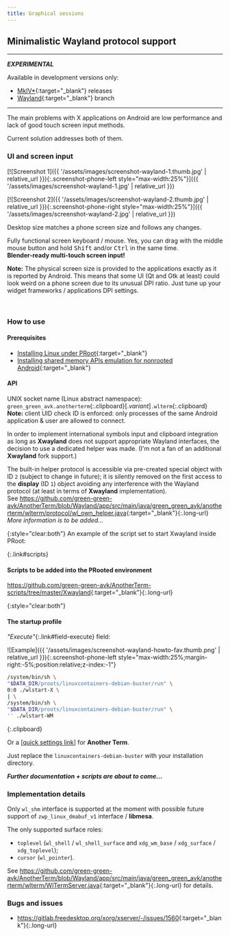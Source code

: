```yaml
---
title: Graphical sessions
---
```

## Minimalistic Wayland protocol support

---

***<hlt>EXPERIMENTAL</hlt>***

Available in development versions only:
* [<hlt>MkIV*</hlt>](https://github.com/green-green-avk/AnotherTerm/releases){:target="_blank"} releases
* [<hlt>Wayland</hlt>](https://github.com/green-green-avk/AnotherTerm/tree/Wayland){:target="_blank"} branch

---

The main problems with X&nbsp;applications on Android are low performance
and lack of good touch screen input methods.

Current solution addresses both of them.


### UI and screen input

[![Screenshot 1]({{ '/assets/images/screenshot-wayland-1.thumb.jpg' | relative_url }}){:.screenshot-phone-left style="max-width:25%"}]({{ '/assets/images/screenshot-wayland-1.jpg' | relative_url }})

[![Screenshot 2]({{ '/assets/images/screenshot-wayland-2.thumb.jpg' | relative_url }}){:.screenshot-phone-right style="max-width:25%"}]({{ '/assets/images/screenshot-wayland-2.jpg' | relative_url }})

Desktop size matches a phone screen size and follows any changes.

Fully functional screen keyboard / mouse.
Yes, you can drag with the middle mouse button and hold
<kbd>Shift</kbd> and/or <kbd>Ctrl</kbd> in the same time.
<br/>**Blender-ready multi-touch screen input!**

**Note:** The physical screen size is provided to the applications exactly as it is reported by Android.
This means that some UI (Qt and Gtk at least) could look weird on a phone screen
due to its unusual DPI ratio. Just tune up your widget frameworks / applications DPI settings.

<br style="clear:both"/>


### How to use

#### Prerequisites

* [Installing Linux under PRoot](installing-linux-under-proot.html#main_content){:target="_blank"}
* [Installing shared memory APIs emulation for nonrooted Android](installing-linux-apis-emulation-for-nonrooted-android.html#main_content){:target="_blank"}

#### API

UNIX socket name (Linux abstract namespace):
<br/>`green_green_avk.anotherterm`{:.clipboard}[.*variant*]`.wlterm`{:.clipboard}
<br/>**Note:** client UID check ID is enforced:
only processes of the same Android application &amp; user are allowed to connect.

In order to implement international symbols input and clipboard integration as long as **Xwayland** does not support appropriate Wayland interfaces,
the decision to use a dedicated helper was made. (I'm not a fan of an additional **Xwayland** fork support.)

The built-in helper protocol is accessible via pre-created special object with ID `2` (subject to change in future);
it is silently removed on the first access to the **display** (ID `1`) object avoiding any interference with the Wayland protocol
(at least in terms of **Xwayland** implementation).
<br/>See <https://github.com/green-green-avk/AnotherTerm/blob/Wayland/app/src/main/java/green_green_avk/anotherterm/wlterm/protocol/wl_own_helper.java>{:target="_blank"}{:.long-url}
<br/>*More information is to be added...*

{:style="clear:both"}
An example of the script set to start Xwayland inside PRoot:

{:.link#scripts}
#### Scripts to be added into the PRooted environment

<https://github.com/green-green-avk/AnotherTerm-scripts/tree/master/Xwayland>{:target="_blank"}{:.long-url}

{:style="clear:both"}
#### The startup profile

*"Execute"*{:.link#field-execute} field:

![Example]({{ '/assets/images/screenshot-wayland-howto-fav.thumb.png' | relative_url }}){:.screenshot-phone-left style="max-width:25%;margin-right:-5%;position:relative;z-index:-1"}
```sh
/system/bin/sh \
"$DATA_DIR/proots/linuxcontainers-debian-buster/run" \
0:0 ./wlstart-X \
| \
/system/bin/sh \
"$DATA_DIR/proots/linuxcontainers-debian-buster/run" \
'' ./wlstart-WM
```
{:.clipboard}

Or a
[[quick settings link](local-terminal:/opts?perm_favmgmt=false&shareable=false&charset=UTF-8&screen_cols=0&screen_rows=0&keymap=&wakelock.acquire_on_connect=true&terminal_string=xterm&perm_pluginexec=false&font_size_auto=false&wakelock.release_on_disconnect=true&execute=%2Fsystem%2Fbin%2Fsh%20%5C%0A%22%24DATA_DIR%2Fproots%2Flinuxcontainers-debian-buster%2Frun%22%20%5C%0A0%3A0%20.%2Fwlstart-X%20%5C%0A%7C%20%5C%0A%2Fsystem%2Fbin%2Fsh%20%5C%0A%22%24DATA_DIR%2Fproots%2Flinuxcontainers-debian-buster%2Frun%22%20%5C%0A''%20.%2Fwlstart-WM&name=linuxcontainers-debian-buster%20%F0%9F%96%A5%20%26%20WM&term_compliance=ansi&terminate.on_disconnect=false)]
for **Another Term**.

Just replace the `linuxcontainers-debian-buster` with your installation directory.

***Further documentation + scripts are about to come...***


### Implementation details

Only `wl_shm` interface is supported at the moment
with possible future support of `zwp_linux_dmabuf_v1` interface / **libmesa**.

The only supported surface roles:
* `toplevel` (`wl_shell` / `wl_shell_surface` and `xdg_wm_base` / `xdg_surface` / `xdg_toplevel`);
* `cursor` (`wl_pointer`).

See <https://github.com/green-green-avk/AnotherTerm/blob/Wayland/app/src/main/java/green_green_avk/anotherterm/wlterm/WlTermServer.java>{:target="_blank"}{:.long-url} for details.


### Bugs and issues

* <https://gitlab.freedesktop.org/xorg/xserver/-/issues/1560>{:target="_blank"}{:.long-url}
